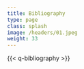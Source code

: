 ```yaml
---
title: Bibliography
type: page
class: splash
image: /headers/01.jpeg
weight: 33
---
```


{{< q-bibliography >}}
